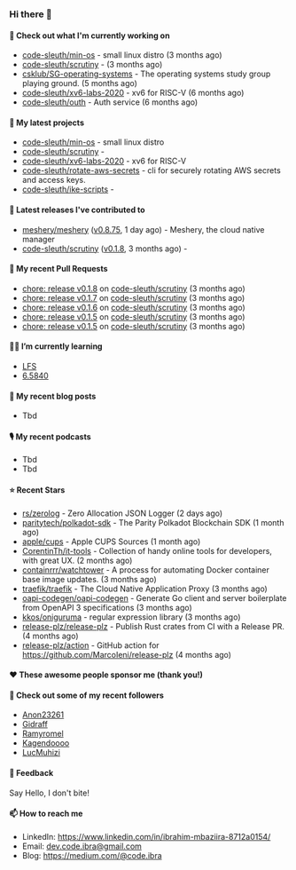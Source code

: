

### Hi there 👋

#### 👷 Check out what I'm currently working on

- [code-sleuth/min-os](https://github.com/code-sleuth/min-os) - small linux distro (3 months ago)
- [code-sleuth/scrutiny](https://github.com/code-sleuth/scrutiny) -  (3 months ago)
- [csklub/SG-operating-systems](https://github.com/csklub/SG-operating-systems) - The operating systems study group playing ground. (5 months ago)
- [code-sleuth/xv6-labs-2020](https://github.com/code-sleuth/xv6-labs-2020) - xv6 for RISC-V  (6 months ago)
- [code-sleuth/outh](https://github.com/code-sleuth/outh) - Auth service (6 months ago)

#### 🌱 My latest projects

- [code-sleuth/min-os](https://github.com/code-sleuth/min-os) - small linux distro
- [code-sleuth/scrutiny](https://github.com/code-sleuth/scrutiny) - 
- [code-sleuth/xv6-labs-2020](https://github.com/code-sleuth/xv6-labs-2020) - xv6 for RISC-V 
- [code-sleuth/rotate-aws-secrets](https://github.com/code-sleuth/rotate-aws-secrets) - cli for securely rotating AWS secrets and access keys.
- [code-sleuth/ike-scripts](https://github.com/code-sleuth/ike-scripts) - 

#### 🔭 Latest releases I've contributed to

- [meshery/meshery](https://github.com/meshery/meshery) ([v0.8.75](https://github.com/meshery/meshery/releases/tag/v0.8.75), 1 day ago) - Meshery, the cloud native manager
- [code-sleuth/scrutiny](https://github.com/code-sleuth/scrutiny) ([v0.1.8](https://github.com/code-sleuth/scrutiny/releases/tag/v0.1.8), 3 months ago) - 

#### 🔨 My recent Pull Requests

- [chore: release v0.1.8](https://github.com/code-sleuth/scrutiny/pull/14) on [code-sleuth/scrutiny](https://github.com/code-sleuth/scrutiny) (3 months ago)
- [chore: release v0.1.7](https://github.com/code-sleuth/scrutiny/pull/13) on [code-sleuth/scrutiny](https://github.com/code-sleuth/scrutiny) (3 months ago)
- [chore: release v0.1.6](https://github.com/code-sleuth/scrutiny/pull/12) on [code-sleuth/scrutiny](https://github.com/code-sleuth/scrutiny) (3 months ago)
- [chore: release v0.1.5](https://github.com/code-sleuth/scrutiny/pull/11) on [code-sleuth/scrutiny](https://github.com/code-sleuth/scrutiny) (3 months ago)
- [chore: release v0.1.5](https://github.com/code-sleuth/scrutiny/pull/10) on [code-sleuth/scrutiny](https://github.com/code-sleuth/scrutiny) (3 months ago)

#### 🌱📖 I’m currently learning
- [LFS](https://www.linuxfromscratch.org/lfs/)
- [6.5840](http://nil.csail.mit.edu/6.5840/2024/)

#### 📜 My recent blog posts
- Tbd

#### 🎙️ My recent podcasts
- Tbd
- Tbd

#### ⭐ Recent Stars

- [rs/zerolog](https://github.com/rs/zerolog) - Zero Allocation JSON Logger (2 days ago)
- [paritytech/polkadot-sdk](https://github.com/paritytech/polkadot-sdk) - The Parity Polkadot Blockchain SDK (1 month ago)
- [apple/cups](https://github.com/apple/cups) - Apple CUPS Sources (1 month ago)
- [CorentinTh/it-tools](https://github.com/CorentinTh/it-tools) - Collection of handy online tools for developers, with great UX.  (2 months ago)
- [containrrr/watchtower](https://github.com/containrrr/watchtower) - A process for automating Docker container base image updates.  (3 months ago)
- [traefik/traefik](https://github.com/traefik/traefik) - The Cloud Native Application Proxy (3 months ago)
- [oapi-codegen/oapi-codegen](https://github.com/oapi-codegen/oapi-codegen) - Generate Go client and server boilerplate from OpenAPI 3 specifications (3 months ago)
- [kkos/oniguruma](https://github.com/kkos/oniguruma) - regular expression library (3 months ago)
- [release-plz/release-plz](https://github.com/release-plz/release-plz) - Publish Rust crates from CI with a Release PR. (4 months ago)
- [release-plz/action](https://github.com/release-plz/action) - GitHub action for https://github.com/MarcoIeni/release-plz (4 months ago)

#### ❤️ These awesome people sponsor me (thank you!)


#### 👯 Check out some of my recent followers

- [Anon23261](https://github.com/Anon23261)
- [Gidraff](https://github.com/Gidraff)
- [Ramyromel](https://github.com/Ramyromel)
- [Kagendoooo](https://github.com/Kagendoooo)
- [LucMuhizi](https://github.com/LucMuhizi)

#### 💬 Feedback

Say Hello, I don't bite!

#### 📫 How to reach me

- LinkedIn: https://www.linkedin.com/in/ibrahim-mbaziira-8712a0154/
- Email: dev.code.ibra@gmail.com
- Blog: https://medium.com/@code.ibra



